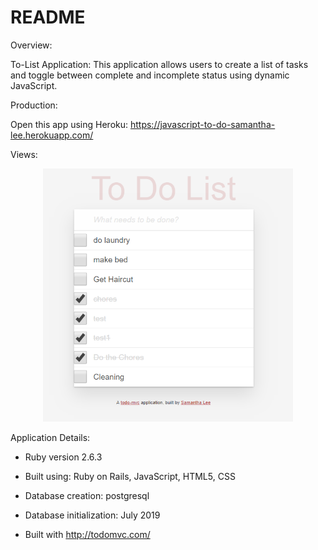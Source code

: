 # README

Overview:

To-List Application: This application allows users to create a list of tasks and toggle between complete and incomplete status using dynamic JavaScript.

Production:

Open this app using Heroku: 
https://javascript-to-do-samantha-lee.herokuapp.com/


Views:

<div align="center">
    <img src="/app/assets/images/homepage.png" width="400px"></img>
</div>



Application Details:

* Ruby version 2.6.3

* Built using: Ruby on Rails, JavaScript, HTML5, CSS

* Database creation: postgresql

* Database initialization: July 2019 

* Built with http://todomvc.com/


